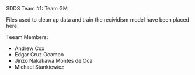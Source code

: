 SDDS Team #1: Team GM

Files used to clean up data and train the recividism model have been placed here.

Teeam Members:
* Andrew Cox
* Edgar Cruz Ocampo
* Jinzo Nakakawa Montes de Oca
* Michael Stankiewicz
